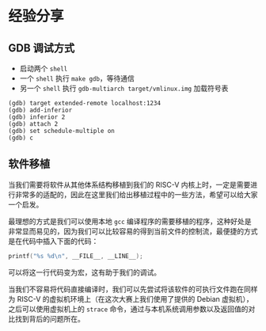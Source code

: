 # 经验分享

## GDB 调试方式

* 启动两个 `shell`
* 一个 `shell` 执行 `make gdb`，等待通信
* 另一个 `shell` 执行 `gdb-multiarch target/vmlinux.img` 加载符号表

```shell
(gdb) target extended-remote localhost:1234
(gdb) add-inferior
(gdb) inferior 2
(gdb) attach 2
(gdb) set schedule-multiple on
(gdb) c
```

## 软件移植

当我们需要将软件从其他体系结构移植到我们的 RISC-V 内核上时，一定是需要进行非常多的适配的，因此在这里我们给出移植过程中的一些方法，希望可以给大家一个启发。

最理想的方式是我们可以使用本地 `gcc` 编译程序的需要移植的程序，这种好处是非常显而易见的，因为我们可以比较容易的得到当前文件的控制流，最便捷的方式是在代码中插入下面的代码：

```c
printf("%s %d\n", __FILE__, __LINE__);
```

可以将这一行代码变为宏，这有助于我们的调试。

当我们不容易将代码直接编译时，我们可以先尝试将该软件的可执行文件跑在同样为 RISC-V 的虚拟机环境上（在这次大赛上我们使用了提供的 Debian 虚拟机），之后可以使用虚拟机上的 `strace` 命令，通过与本机系统调用参数以及返回值的对比找到背后的问题所在。